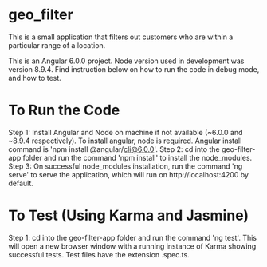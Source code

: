 # geo_filter
This is a small application that filters out customers who are within a particular range of a location.

This is an Angular 6.0.0 project. Node version used in development was version 8.9.4.
Find instruction below on how to run the code in debug mode, and how to test.

# To Run the Code
Step 1: Install Angular and Node on machine if not available (~6.0.0 and ~8.9.4 respectively). To install angular, node is required. Angular install command is 'npm install @angular/cli@6.0.0'.
Step 2: cd into the geo-filter-app folder and run the command 'npm install' to install the node_modules.
Step 3: On successful node_modules installation, run the command 'ng serve' to serve the application, which will run on http://localhost:4200 by default.

# To Test (Using Karma and Jasmine)
Step 1: cd into the geo-filter-app folder and run the command 'ng test'. This will open a new browser window with a running instance of Karma showing successful tests. Test files have the extension .spec.ts.
